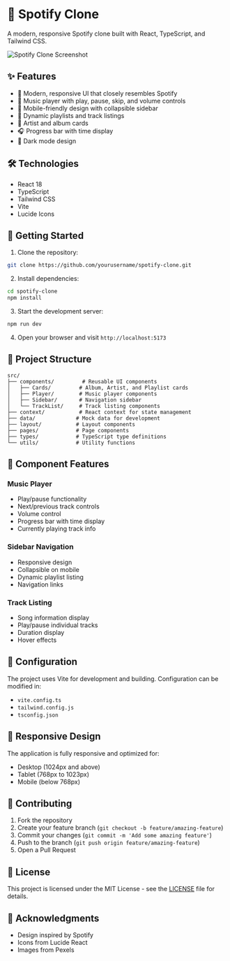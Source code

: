 # 🎵 Spotify Clone

A modern, responsive Spotify clone built with React, TypeScript, and Tailwind CSS.

![Spotify Clone Screenshot](https://images.pexels.com/photos/1389429/pexels-photo-1389429.jpeg)

## ✨ Features

- 🎨 Modern, responsive UI that closely resembles Spotify
- 🎵 Music player with play, pause, skip, and volume controls
- 📱 Mobile-friendly design with collapsible sidebar
- 🎼 Dynamic playlists and track listings
- 👤 Artist and album cards
- 🎧 Progress bar with time display
- 🌙 Dark mode design

## 🛠️ Technologies

- React 18
- TypeScript
- Tailwind CSS
- Vite
- Lucide Icons

## 🚀 Getting Started

1. Clone the repository:
```bash
git clone https://github.com/yourusername/spotify-clone.git
```

2. Install dependencies:
```bash
cd spotify-clone
npm install
```

3. Start the development server:
```bash
npm run dev
```

4. Open your browser and visit `http://localhost:5173`

## 📁 Project Structure

```
src/
├── components/         # Reusable UI components
│   ├── Cards/         # Album, Artist, and Playlist cards
│   ├── Player/        # Music player components
│   ├── Sidebar/       # Navigation sidebar
│   └── TrackList/     # Track listing components
├── context/           # React context for state management
├── data/             # Mock data for development
├── layout/           # Layout components
├── pages/            # Page components
├── types/            # TypeScript type definitions
└── utils/            # Utility functions
```

## 🎨 Component Features

### Music Player
- Play/pause functionality
- Next/previous track controls
- Volume control
- Progress bar with time display
- Currently playing track info

### Sidebar Navigation
- Responsive design
- Collapsible on mobile
- Dynamic playlist listing
- Navigation links

### Track Listing
- Song information display
- Play/pause individual tracks
- Duration display
- Hover effects

## 🔧 Configuration

The project uses Vite for development and building. Configuration can be modified in:
- `vite.config.ts`
- `tailwind.config.js`
- `tsconfig.json`

## 📱 Responsive Design

The application is fully responsive and optimized for:
- Desktop (1024px and above)
- Tablet (768px to 1023px)
- Mobile (below 768px)

## 🤝 Contributing

1. Fork the repository
2. Create your feature branch (`git checkout -b feature/amazing-feature`)
3. Commit your changes (`git commit -m 'Add some amazing feature'`)
4. Push to the branch (`git push origin feature/amazing-feature`)
5. Open a Pull Request

## 📄 License

This project is licensed under the MIT License - see the [LICENSE](LICENSE) file for details.

## 🙏 Acknowledgments

- Design inspired by Spotify
- Icons from Lucide React
- Images from Pexels
